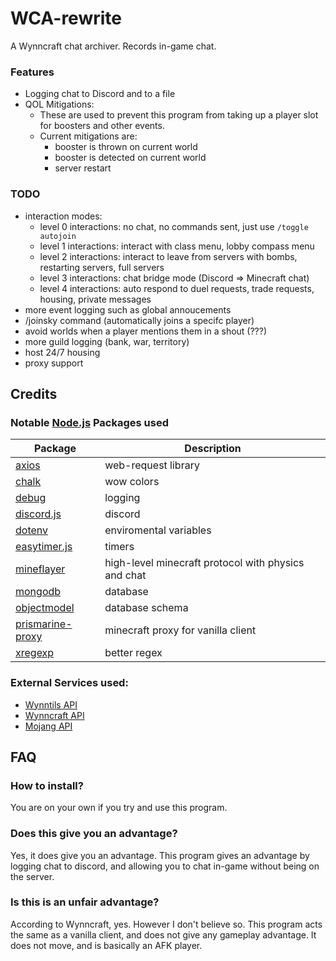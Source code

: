 # WCA-rewrite
A Wynncraft chat archiver. Records in-game chat.


### Features
* Logging chat to Discord and to a file
* QOL Mitigations:
  * These are used to prevent this program from taking up a player slot for boosters and other events. 
  * Current mitigations are:
    * booster is thrown on current world
    * booster is detected on current world
    * server restart


### TODO
* interaction modes:  
  * level 0 interactions: no chat, no commands sent, just use `/toggle autojoin`
  * level 1 interactions: interact with class menu, lobby compass menu
  * level 2 interactions: interact to leave from servers with bombs, restarting servers, full servers
  * level 3 interactions: chat bridge mode (Discord => Minecraft chat)
  * level 4 interactions: auto respond to duel requests, trade requests, housing, private messages
* more event logging such as global annoucements
* /joinsky command (automatically joins a specifc player)
* avoid worlds when a player mentions them in a shout (???)
* more guild logging (bank, war, territory)
* host 24/7 housing
* proxy support


## Credits

### Notable [Node.js](https://nodejs.org/) Packages used
| Package | Description |
| --- | --- |
| [axios](https://github.com/axios/axios) | web-request library |
| [chalk](https://github.com/chalk/chalk) | wow colors |
| [debug](https://github.com/debug-js/debug) | logging |
| [discord.js](https://github.com/discordjs/discord.js/) | discord |
| [dotenv](https://github.com/motdotla/dotenv) | enviromental variables |
| [easytimer.js](https://github.com/albert-gonzalez/easytimer.js/) | timers |
| [mineflayer](https://github.com/prismarinejs/mineflayer) | high-level minecraft protocol with physics and chat |
| [mongodb](https://github.com/mongodb/node-mongodb-native) | database |
| [objectmodel](https://github.com/sylvainpolletvillard/ObjectModel) | database schema |
| [prismarine-proxy](https://github.com/PrismarineJS/prismarine-proxy) | minecraft proxy for vanilla client |
| [xregexp](https://github.com/slevithan/xregexp) | better regex |

### External Services used:
* [Wynntils API](https://github.com/wynntils/athena)
* [Wynncraft API](https://github.com/Wynncraft/WynncraftAPI)
* [Mojang API](https://wiki.vg/Mojang_API)


## FAQ

### How to install?
You are on your own if you try and use this program.
### Does this give you an advantage?
Yes, it does give you an advantage. This program gives an advantage by logging chat to discord, and allowing you to chat in-game without being on the server.
### Is this is an unfair advantage?
According to Wynncraft, yes. However I don't believe so. This program acts the same as a vanilla client, and does not give any gameplay advantage. It does not move, and is basically an AFK player.
